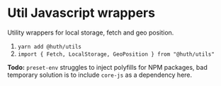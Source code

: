 # Util Javascript wrappers 
 Utility wrappers for local storage, fetch and geo position.
 
 1. `yarn add @huth/utils`
 2. `import { Fetch, LocalStorage, GeoPosition } from "@huth/utils"`
 

**Todo:** `preset-env` struggles to inject polyfills for NPM packages, bad temporary   solution is to include `core-js` as a dependency here. 
